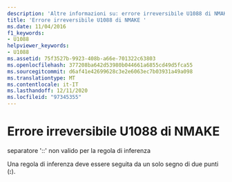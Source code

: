 ```yaml
---
description: 'Altre informazioni su: errore irreversibile U1088 di NMAKE'
title: 'Errore irreversibile U1088 di NMAKE '
ms.date: 11/04/2016
f1_keywords:
- U1088
helpviewer_keywords:
- U1088
ms.assetid: 75f3527b-9923-408b-a66e-701322c63803
ms.openlocfilehash: 377208ba642d53980b044661a6855cd49d5fca55
ms.sourcegitcommit: d6af41e42699628c3e2e6063ec7b03931a49a098
ms.translationtype: MT
ms.contentlocale: it-IT
ms.lasthandoff: 12/11/2020
ms.locfileid: "97345355"
---
```

# <a name="nmake-fatal-error-u1088"></a>Errore irreversibile U1088 di NMAKE 

separatore '::' non valido per la regola di inferenza

Una regola di inferenza deve essere seguita da un solo segno di due punti (**:**).
